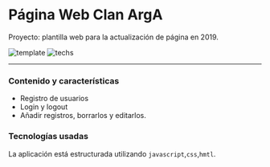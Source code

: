 # Página Web Clan ArgA
Proyecto: plantilla web para la actualización de página en 2019.

![template](https://img.shields.io/badge/status-En%20Progreso-red.svg)
![techs](https://img.shields.io/badge/tech-HTML--JS--CSS-yellow.svg)

---

### Contenido y características
- Registro de usuarios
- Login y logout
- Añadir registros, borrarlos y editarlos.


### Tecnologías usadas

La aplicación está estructurada utilizando
`javascript`,`css`,`hmtl`.
